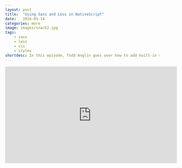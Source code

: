 ```yaml
---
layout: post
title:  "Using Sass and Less in NativeScript"
date:   2016-03-14
categories: more
image: images/snack2.jpg
tags: 
    - sass
    - less
    - css
    - styles
shortdesc: In this episode, Todd Anglin goes over how to add built-in support for Sass and Less to your NativeScript project.
---
```

<iframe width="560" height="315" src="https://www.youtube.com/embed/f4KAkv0JwmQ" frameborder="0" allowfullscreen></iframe>